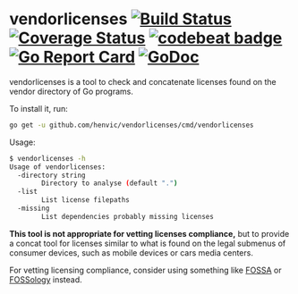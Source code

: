 # vendorlicenses [![Build Status](http://img.shields.io/travis/henvic/vendorlicenses/master.svg?style=flat)](https://travis-ci.org/henvic/vendorlicenses) [![Coverage Status](https://coveralls.io/repos/henvic/vendorlicenses/badge.svg)](https://coveralls.io/r/henvic/vendorlicenses) [![codebeat badge](https://codebeat.co/badges/1f63b7b8-0177-4fd8-8799-9fcb7065052f)](https://codebeat.co/projects/github-com-henvic-vendorlicenses-master) [![Go Report Card](https://goreportcard.com/badge/github.com/henvic/vendorlicenses)](https://goreportcard.com/report/github.com/henvic/vendorlicenses) [![GoDoc](https://godoc.org/github.com/henvic/vendorlicenses?status.svg)](https://godoc.org/github.com/henvic/vendorlicenses)

vendorlicenses is a tool to check and concatenate licenses found on the vendor directory of Go programs.

To install it, run:

```bash
go get -u github.com/henvic/vendorlicenses/cmd/vendorlicenses
```

Usage:

```bash
$ vendorlicenses -h
Usage of vendorlicenses:
  -directory string
    	Directory to analyse (default ".")
  -list
    	List license filepaths
  -missing
    	List dependencies probably missing licenses
```

**This tool is not appropriate for vetting licenses compliance,** but to provide a concat tool for licenses similar to what is found on the legal submenus of consumer devices, such as mobile devices or cars media centers.

For vetting licensing compliance, consider using something like [FOSSA](https://fossa.io) or [FOSSology](https://www.fossology.org) instead.